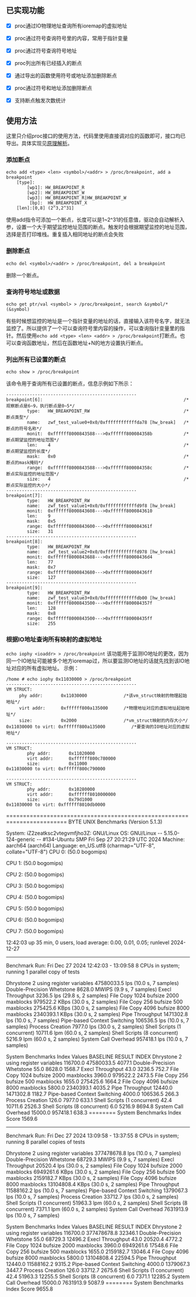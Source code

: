 ## 已实现功能
- [x] proc通过IO物理地址查询所有ioremap的虚拟地址   
- [x] proc通过符号查询符号里的内容，常用于指针变量
- [x] proc通过符号查询符号地址
- [x] proc列出所有已经插入的断点 
- [x] 通过导出的函数使用符号或地址添加删除断点
- [x] proc通过符号和地址添加删除断点
- [x] 支持断点触发次数统计


## 使用方法

这里只介绍proc接口的使用方法，代码里使用直接调对应的函数即可，接口均已导出。具体实现见[原理解析](./doc/硬件断点驱动解析.md)。

### 添加断点

```
echo add <type> <len> <symbol>/<addr> > /proc/breakpoint, add a breakpoint
	[type]:
		[wp1]: HW_BREAKPOINT_R
		[wp2]: HW_BREAKPOINT_W
		[wp3]: HW_BREAKPOINT_R|HW_BREAKPOINT_W
		 [bp]:  HW_BREAKPOINT_X
	[len]:[0,8] (2^3,2^31]
```

使用add指令可添加一个断点，长度可以是1~2^31的任意值，驱动会自动解析入参，设置一个大于期望监控地址范围的断点。触发时会根据期望监控的地址范围，选择是否打印堆栈。重复插入相同地址的断点会失败

### 删除断点

`echo del <symbol>/<addr> > /proc/breakpoint, del a breakpoint `

删除一个断点。

### 查询符号地址或数据

`echo get ptr/val <symbol> > /proc/breakpoint, search &symbol/*(&symbol)`

有些时候想监控的地址是一个指针变量的地址的话，直接输入该符号名字，就无法监控了。所以提供了一个可以查询符号里内容的操作，可以查询指针变量里的指针。然后使用`echo add <type> <len> <addr> > /proc/breakpoint`打断点。也可以查询函数地址，然后在函数地址+N的地方设置执行断点。

### 列出所有已设置的断点

`echo show > /proc/breakpoint`

该命令用于查询所有已设置的断点，信息示例如下所示：

```
--------------------------------------------------
breakpoint[6]:														/*观察断点是6~9，执行断点是0~5*/
        type:   HW_BREAKPOINT_RW									/*断点类型*/
        name:   zwf_test_value0+0x0/0xffffffffffffda78 [hw_break]	/*断点的符号名称*/
        monit:  0xffffff8000843588--->0xffffff800084358b			/*断点期望监控的地址范围*/
        len:    4													/*断点期望监控的长度*/
        mask:   0x0													/*断点的mask掩码*/
        range:  0xffffff8000843588--->0xffffff800084358c			/*断点实际监控的地址范围*/
        size:   4													/*断点实际监控的大小*/
--------------------------------------------------
breakpoint[7]:
        type:   HW_BREAKPOINT_RW
        name:   zwf_test_value1+0x0/0xffffffffffffd9f8 [hw_break]
        monit:  0xffffff8000843608--->0xffffff8000843610
        len:    9
        mask:   0x5
        range:  0xffffff8000843600--->0xffffff800084361f
        size:   31
--------------------------------------------------
breakpoint[8]:
        type:   HW_BREAKPOINT_RW
        name:   zwf_test_value2+0x0/0xffffffffffffd978 [hw_break]
        monit:  0xffffff8000843688--->0xffffff80008436d4
        len:    77
        mask:   0x7
        range:  0xffffff8000843680--->0xffffff80008436ff
        size:   127
--------------------------------------------------
breakpoint[9]:
        type:   HW_BREAKPOINT_RW
        name:   zwf_test_value3+0x0/0xffffffffffffdb00 [hw_break]
        monit:  0xffffff8000843500--->0xffffff800084357f
        len:    128
        mask:   0x8
        range:  0xffffff8000843500--->0xffffff80008435ff
        size:   255

```

### 根据IO地址查询所有映射的虚拟地址

`echo iophy <ioaddr> > /proc/breakpoint`
该功能用于监测IO地址的更改，因为同一个IO地址可能被多个地方ioremap过，所以要监测IO地址的话就先找到该IO地址对应的所有虚拟地址。
示例：
```
/home # echo iophy 0x11030000 > /proc/breakpoint
--------------------------------------------------
VM STRUCT:
     phy addr:       0x11030000              /*该vm_struct映射的物理起始地址*/
     virt addr:      0xffffff800a135000      /*物理地址对应的虚拟地址起始地址*/
     size:           0x2000                  /*vm_struct映射的内存大小*/
0x11030000 to virt: 0xffffff800a135000          /*要查询的IO地址对应的虚拟地址*/

--------------------------------------------------
VM STRUCT:
        phy addr:       0x11020000
        virt addr:      0xffffff800c780000
        size:           0x11000
0x11030000 to virt: 0xffffff800c790000

--------------------------------------------------
VM STRUCT:
        phy addr:       0x10280000
        virt addr:      0xffffff8010000000
        size:           0x79d1000
0x11030000 to virt: 0xffffff8010db0000

```




========================================================================
   BYTE UNIX Benchmarks (Version 5.1.3)

   System: iZ2zeatksc2vtegvmfjho3Z: GNU/Linux
   OS: GNU/Linux -- 5.15.0-124-generic -- #134-Ubuntu SMP Fri Sep 27 20:21:29 UTC 2024
   Machine: aarch64 (aarch64)
   Language: en_US.utf8 (charmap="UTF-8", collate="UTF-8")
   CPU 0:  (50.0 bogomips)
          
   CPU 1:  (50.0 bogomips)
          
   CPU 2:  (50.0 bogomips)
          
   CPU 3:  (50.0 bogomips)
          
   CPU 4:  (50.0 bogomips)
          
   CPU 5:  (50.0 bogomips)
          
   CPU 6:  (50.0 bogomips)
          
   CPU 7:  (50.0 bogomips)
          
   12:42:03 up 35 min,  0 users,  load average: 0.00, 0.01, 0.05; runlevel 2024-12-27

------------------------------------------------------------------------
Benchmark Run: Fri Dec 27 2024 12:42:03 - 13:09:58
8 CPUs in system; running 1 parallel copy of tests

Dhrystone 2 using register variables       47580033.5 lps   (10.0 s, 7 samples)
Double-Precision Whetstone                     8628.0 MWIPS (9.9 s, 7 samples)
Execl Throughput                               3236.5 lps   (29.8 s, 2 samples)
File Copy 1024 bufsize 2000 maxblocks        979522.2 KBps  (30.0 s, 2 samples)
File Copy 256 bufsize 500 maxblocks          275425.6 KBps  (30.0 s, 2 samples)
File Copy 4096 bufsize 8000 maxblocks       2340393.1 KBps  (30.0 s, 2 samples)
Pipe Throughput                             1471302.8 lps   (10.0 s, 7 samples)
Pipe-based Context Switching                 106536.5 lps   (10.0 s, 7 samples)
Process Creation                               7977.0 lps   (30.0 s, 2 samples)
Shell Scripts (1 concurrent)                  10711.6 lpm   (60.0 s, 2 samples)
Shell Scripts (8 concurrent)                   5216.9 lpm   (60.0 s, 2 samples)
System Call Overhead                         957418.1 lps   (10.0 s, 7 samples)

System Benchmarks Index Values               BASELINE       RESULT    INDEX
Dhrystone 2 using register variables         116700.0   47580033.5   4077.1
Double-Precision Whetstone                       55.0       8628.0   1568.7
Execl Throughput                                 43.0       3236.5    752.7
File Copy 1024 bufsize 2000 maxblocks          3960.0     979522.2   2473.5
File Copy 256 bufsize 500 maxblocks            1655.0     275425.6   1664.2
File Copy 4096 bufsize 8000 maxblocks          5800.0    2340393.1   4035.2
Pipe Throughput                               12440.0    1471302.8   1182.7
Pipe-based Context Switching                   4000.0     106536.5    266.3
Process Creation                                126.0       7977.0    633.1
Shell Scripts (1 concurrent)                     42.4      10711.6   2526.3
Shell Scripts (8 concurrent)                      6.0       5216.9   8694.8
System Call Overhead                          15000.0     957418.1    638.3
                                                                   ========
System Benchmarks Index Score                                        1569.6

------------------------------------------------------------------------
Benchmark Run: Fri Dec 27 2024 13:09:58 - 13:37:55
8 CPUs in system; running 8 parallel copies of tests

Dhrystone 2 using register variables      377478678.8 lps   (10.0 s, 7 samples)
Double-Precision Whetstone                    68729.3 MWIPS (9.9 s, 7 samples)
Execl Throughput                              20520.4 lps   (30.0 s, 2 samples)
File Copy 1024 bufsize 2000 maxblocks       6949261.6 KBps  (30.0 s, 2 samples)
File Copy 256 bufsize 500 maxblocks         2159182.7 KBps  (30.0 s, 2 samples)
File Copy 4096 bufsize 8000 maxblocks      13104808.4 KBps  (30.0 s, 2 samples)
Pipe Throughput                            11588162.2 lps   (10.0 s, 7 samples)
Pipe-based Context Switching                1379067.3 lps   (10.0 s, 7 samples)
Process Creation                              33712.7 lps   (30.0 s, 2 samples)
Shell Scripts (1 concurrent)                  51963.3 lpm   (60.0 s, 2 samples)
Shell Scripts (8 concurrent)                   7371.1 lpm   (60.0 s, 2 samples)
System Call Overhead                        7631913.9 lps   (10.0 s, 7 samples)

System Benchmarks Index Values               BASELINE       RESULT    INDEX
Dhrystone 2 using register variables         116700.0  377478678.8  32346.1
Double-Precision Whetstone                       55.0      68729.3  12496.2
Execl Throughput                                 43.0      20520.4   4772.2
File Copy 1024 bufsize 2000 maxblocks          3960.0    6949261.6  17548.6
File Copy 256 bufsize 500 maxblocks            1655.0    2159182.7  13046.4
File Copy 4096 bufsize 8000 maxblocks          5800.0   13104808.4  22594.5
Pipe Throughput                               12440.0   11588162.2   9315.2
Pipe-based Context Switching                   4000.0    1379067.3   3447.7
Process Creation                                126.0      33712.7   2675.6
Shell Scripts (1 concurrent)                     42.4      51963.3  12255.5
Shell Scripts (8 concurrent)                      6.0       7371.1  12285.2
System Call Overhead                          15000.0    7631913.9   5087.9
                                                                   ========
System Benchmarks Index Score                                        9655.8